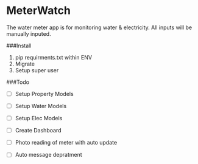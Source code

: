 # MeterWatch

The water meter app is for monitoring water & electricity. All inputs will be manually inputed.

###Install
1. pip requirments.txt within ENV
2. Migrate
3. Setup super user

###Todo
- [ ] Setup Property Models
- [ ] Setup Water Models
- [ ] Setup Elec Models
- [ ] Create Dashboard
- [ ] Photo reading of meter with auto update
- [ ] Auto message depratment


